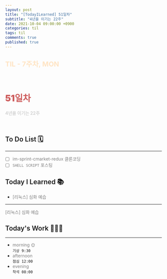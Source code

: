 ```yaml
---
layout: post
title: "[TodayILearned] 51일차"
subtitle: "4년을 이기는 22주"
date: 2021-10-04 09:00:00 +0900
categories: til
tags: til
comments: true
published: true
---
```


## <span style="color:Bisque;font-size: 22px">TIL - 7주차, MON</span>

<br />

# **<span style="font-weight:900;color:indianred">51일차</span>**

**<span style="color:lightgray">4년을 이기는 22주</span>**

<br />

## <span style="font-weight:600">To Do List</span> 🗓

---

- [ ] <span style="color:gray">im-sprint-cmarket-redux 클론코딩</span>
- [ ] <span style="color:gray">`SHELL SCRIPT` 포스팅</span>

## <span style="font-weight:600">Today I Learned</span> 📚

- <span style="color:gray">[리눅스] 심화 예습</span>

---

<span style="color:gray">[리눅스] 심화 예습</span>

## <span style="font-weight:600">Today's Work</span> 🧗🏻‍♂️

---

- <span style="color:gray">morning 🌞</span> <br>
  `기상 9:30` <br>
- <span style="color:gray">afternoon</span> <br>
  `점심 12:00`<br>
- <span style="color:gray">evening</span> <br>
  `착석 08:00`<br>
